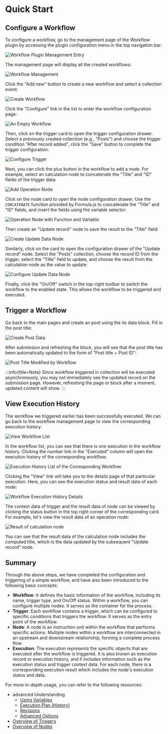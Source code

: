 # Quick Start

## Configure a Workflow

To configure a workflow, go to the management page of the Workflow plugin by accessing the plugin configuration menu in the top navigation bar:

![Workflow Plugin Management Entry](https://static-docs.nocobase.com/872169fb0cf277715178d1a6804e12cd.png)

The management page will display all the created workflows:

![Workflow Management](https://static-docs.nocobase.com/6d31e5c6c94a51513e6569dbc410c01f.png)

Click the "Add new" button to create a new workflow and select a collection event:

![Create Workflow](https://static-docs.nocobase.com/57f23ce3c91d153ea235f95268a63d98.png)

Click the "Configure" link in the list to enter the workflow configuration page:

![An Empty Workflow](https://static-docs.nocobase.com/d6a3bc6b3fd03cba5bb10f142c38e2bf.png)

Then, click on the trigger card to open the trigger configuration drawer. Select a previously created collection (e.g., "Posts") and choose the trigger condition "After record added", click the "Save" button to complete the trigger configuration:

![Configure Trigger](https://static-docs.nocobase.com/f96015efe87759d6836d2a1c58d92884.png)

Next, you can click the plus button in the workflow to add a node. For example, select an calculation node to concatenate the "Title" and "ID" fields of the trigger data:

![Add Operation Node](https://static-docs.nocobase.com/60eeee25e6847a91fad50784c8c508ad.png)

Click on the node card to open the node configuration drawer. Use the `CONCATENATE` function provided by Formula.js to concatenate the "Title" and "ID" fields, and insert the fields using the variable selector:

![Operation Node with Function and Variable](https://static-docs.nocobase.com/837e4851a4c70a1932542caadef3431b.png)

Then create an "Update record" node to save the result to the "Title" field:

![Create Update Data Node](https://static-docs.nocobase.com/494f72dff72b4410240b04c59cbbd322.png)

Similarly, click on the card to open the configuration drawer of the "Update record" node. Select the "Posts" collection, choose the record ID from the trigger, select the "Title" field to update, and choose the result from the calculation node as the value to update:

![Configure Update Data Node](https://static-docs.nocobase.com/2e147c93643e7ebc709b9b7ab4f3af8c.png)

Finally, click the "On/Off" switch in the top-right toolbar to switch the workflow to the enabled state. This allows the workflow to be triggered and executed.

## Trigger a Workflow

Go back to the main pages and create an post using the its data block. Fill in the post title:

![Create Post Data](https://static-docs.nocobase.com/d21a1a5833d5f54f52678ea18e9922f2.png)

After submission and refreshing the block, you will see that the post title has been automatically updated to the form of "Post title + Post ID":

![Post Title Modified by Workflow](https://static-docs.nocobase.com/3a700445896965c46c70ac51a07bbdb9.png)

:::info{title=Note}
Since workflow triggered in collection will be executed asynchronously, you may not immediately see the updated record on the submission page. However, refreshing the page or block after a moment, updated content will show.
:::

## View Execution History

The workflow we triggered earlier has been successfully executed. We can go back to the workflow management page to view the corresponding execution history:

![View Workflow List](https://static-docs.nocobase.com/92952de7fe6472db7d247a915e36100a.png)

In the workflow list, you can see that there is one execution in the workflow history. Clicking the number link in the "Executed" column will open the execution history of the corresponding workflow:

![Execution History List of the Corresponding Workflow](https://static-docs.nocobase.com/00537af15c6ae43d745106178242bc09.png)

Clicking the "View" link will take you to the details page of that particular execution. Here, you can see the execution status and result data of each node:

![Workflow Execution History Details](https://static-docs.nocobase.com/93ec7ce25391d71cf7a109c9d03d5a48.png)

The context data of trigger and the result data of node can be viewed by clicking the status button in the top right corner of the corresponding card. For example, let's view the result data of an operation node:

![Result of calculation node](https://static-docs.nocobase.com/10c22b923d3de0a0d58fa9283780f592.png)

You can see that the result data of the calculation node includes the computed title, which is the data updated by the subsequent "Update record" node.

## Summary

Through the above steps, we have completed the configuration and triggering of a simple workflow, and have also been introduced to the following basic concepts:

- **Workflow**: It defines the basic information of the workflow, including its name, trigger type, and On/Off status. Within a workflow, you can configure multiple nodes. It serves as the container for the process.
- **Trigger**: Each workflow contains a trigger, which can be configured to specific conditions that triggers the workflow. It serves as the entry point of the workflow.
- **Node**: A node is an instruction unit within the workflow that performs specific actions. Multiple nodes within a workflow are interconnected in an upstream and downstream relationship, forming a complete process flow.
- **Execution**: The execution represents the specific objects that are executed after the workflow is triggered. It is also known as execution record or execution history, and it includes information such as the execution status and trigger context data. For each node, there is a corresponding execution result which includes the node's execution status and data.

For more in-depth usage, you can refer to the following resources:

- advanced Understanding
  - [Using Variables](./advanced/variables.md)
  - [Execution Plan (History)](./advanced/executions.md)
  - [Revisions](./advanced/revisions.md) 
  - [Advanced Options](./advanced/options.md)
- [Overview of Triggers](./triggers/index.md)
- [Overview of Nodes](./nodes/index.md)
